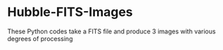 # Hubble-FITS-Images
These Python codes take a FITS file and produce 3 images with various degrees of processing
